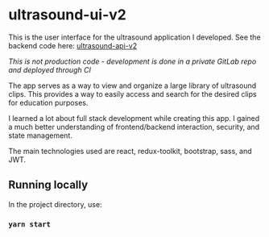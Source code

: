 # ultrasound-ui-v2

This is the user interface for the ultrasound application I developed. See the backend code here: [ultrasound-api-v2](https://github.com/CalebTracey/ultrasound-api-v2)

*This is not production code - development is done in a private GitLab repo and deployed through CI*

The app serves as a way to view and organize a large library of ultrasound clips. This provides a way to easily access and search for the desired clips for education purposes.

I learned a lot about full stack development while creating this app. I gained a much better understanding of frontend/backend interaction, security, and state management.

The main technologies used are react, redux-toolkit, bootstrap, sass, and JWT.

## Running locally

In the project directory, use:

### `yarn start`

